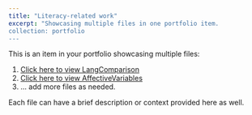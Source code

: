 ```yaml
---
title: "Literacy-related work"
excerpt: "Showcasing multiple files in one portfolio item.
collection: portfolio
---
```


This is an item in your portfolio showcasing multiple files:

1. [Click here to view LangComparison](/files/14language.pdf)
2. [Click here to view AffectiveVariables](/files/16AffectiveVs.pdf)
3. ... add more files as needed.

Each file can have a brief description or context provided here as well.
